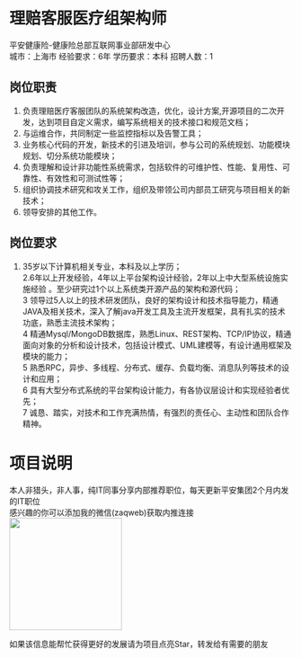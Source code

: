 # 理赔客服医疗组架构师
平安健康险-健康险总部互联网事业部研发中心  
城市：上海市 经验要求：6年 学历要求：本科  招聘人数：1

## 岗位职责
1. 负责理赔医疗客服团队的系统架构改造，优化，设计方案,开源项目的二次开发，达到项目自定义需求，编写系统相关的技术接口和规范文档；   
2. 与运维合作，共同制定一些监控指标以及告警工具；   
3. 业务核心代码的开发，新技术的引进及培训，参与公司的系统规划、功能模块规划、切分系统功能模块；   
4. 负责理解和设计非功能性系统需求，包括软件的可维护性、性能、复用性、可靠性、有效性和可测试性等；   
5. 组织协调技术研究和攻关工作，组织及带领公司内部员工研究与项目相关的新技术；   
6. 领导安排的其他工作。

## 岗位要求
1. 35岁以下计算机相关专业，本科及以上学历；   
2.6年以上开发经验，4年以上平台架构设计经验，2年以上中大型系统设施实施经验 。至少研究过1个以上系统类开源产品的架构和源代码；   
3 领导过5人以上的技术研发团队，良好的架构设计和技术指导能力，精通JAVA及相关技术，深入了解java开发工具及主流开发框架，具有扎实的技术功底，熟悉主流技术架构；   
4 精通Mysql/MongoDB数据库，熟悉Linux、REST架构、TCP/IP协议，精通面向对象的分析和设计技术，包括设计模式、UML建模等，有设计通用框架及模块的能力；   
5 熟悉RPC，异步、多线程、分布式、缓存、负载均衡、消息队列等技术的设计和应用；   
6 具有大型分布式系统的平台架构设计能力，有各协议层设计和实现经验者优先；   
7 诚恳、踏实，对技术和工作充满热情，有强烈的责任心、主动性和团队合作精神。

# 项目说明

本人非猎头，非人事，纯IT同事分享内部推荐职位，每天更新平安集团2个月内发的IT职位  
感兴趣的你可以添加我的微信(zaqweb)获取内推连接  
<img src="https://github.com/zaqweb/PA-IT-JOBS/blob/master/WechatICode.jpeg"  height="200" width="200">

如果该信息能帮忙获得更好的发展请为项目点亮Star，转发给有需要的朋友




